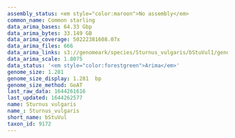 ```yaml
---
assembly_status: <em style="color:maroon">No assembly</em>
common_name: Common starling
data_arima_bases: 64.33 Gbp
data_arima_bytes: 33.149 GB
data_arima_coverage: 50222381608.07x
data_arima_files: 666
data_arima_links: s3://genomeark/species/Sturnus_vulgaris/bStuVul1/genomic_data/arima/<br>
data_arima_scale: 1.8075
data_status: '<em style="color:forestgreen">Arima</em>'
genome_size: 1.281
genome_size_display: 1.281  bp
genome_size_method: GoAT
last_raw_data: 1644261616
last_updated: 1644262577
name: Sturnus vulgaris
name_: Sturnus_vulgaris
short_name: bStuVul
taxon_id: 9172
---
```


